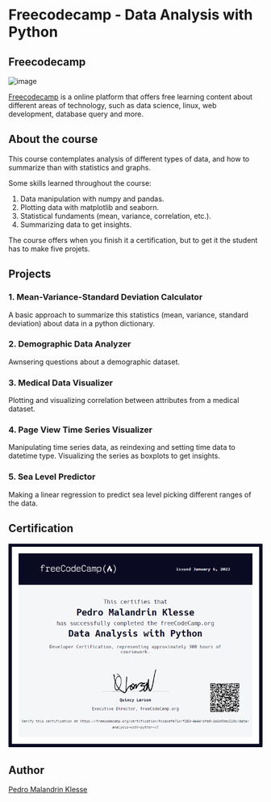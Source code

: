 # Freecodecamp - Data Analysis with Python

## Freecodecamp

![image](https://github.com/Klesse/freecodecamp-data-analysis/assets/62315031/5067a90d-8e77-4b33-9ef5-108acaaf18dc)

[Freecodecamp](https://www.freecodecamp.org) is a online platform that offers free learning content about different areas of technology, such as data science, linux, web development, database query and more.


## About the course

This course contemplates analysis of different types of data, and how to summarize than with statistics and graphs.

Some skills learned throughout the course:

1. Data manipulation with numpy and pandas.
2. Plotting data with matplotlib and seaborn.
3. Statistical fundaments (mean, variance, correlation, etc.).
4. Summarizing data to get insights.

The course offers when you finish it a certification, but to get it the student has to make five projets.

## Projects

### 1. Mean-Variance-Standard Deviation Calculator

A basic approach to summarize this statistics (mean, variance, standard deviation) about data in a python dictionary.

### 2. Demographic Data Analyzer

Awnsering questions about a demographic dataset.

### 3. Medical Data Visualizer

Plotting and visualizing correlation between attributes from a medical dataset.

### 4. Page View Time Series Visualizer

Manipulating time series data, as reindexing and setting time data to datetime type. Visualizing the series as boxplots to get insights.

### 5. Sea Level Predictor

Making a linear regression to predict sea level picking different ranges of the data.

## Certification
![alt enter](https://github.com/Klesse/freecodecamp-data-analysis/blob/master/certificate.png)

## Author

[Pedro Malandrin Klesse](https://www.github.com/Klesse)

